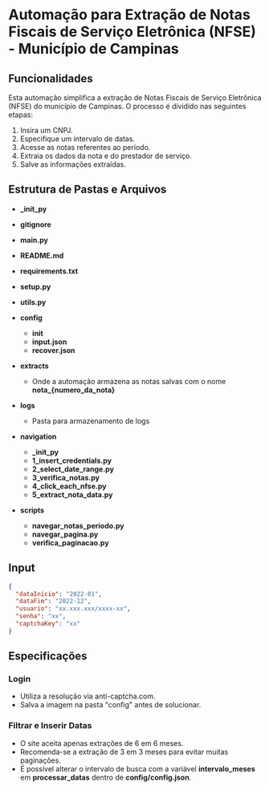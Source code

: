 # Automação para Extração de Notas Fiscais de Serviço Eletrônica (NFSE) - Município de Campinas

## Funcionalidades

Esta automação simplifica a extração de Notas Fiscais de Serviço Eletrônica (NFSE) do município de Campinas. O processo é dividido nas seguintes etapas:

1. Insira um CNPJ.
2. Especifique um intervalo de datas.
3. Acesse as notas referentes ao período.
4. Extraia os dados da nota e do prestador de serviço.
5. Salve as informações extraídas.

## Estrutura de Pastas e Arquivos

- **\_init_py**
- **gitignore**
- **main.py**
- **README.md**
- **requirements.txt**
- **setup.py**
- **utils.py**

- **config**

  - **init**
  - **input.json**
  - **recover.json**

- **extracts**

  - Onde a automação armazena as notas salvas com o nome **nota\_{numero_da_nota}**

- **logs**

  - Pasta para armazenamento de logs

- **navigation**

  - **\_init_py**
  - **1_insert_credentials.py**
  - **2_select_date_range.py**
  - **3_verifica_notas.py**
  - **4_click_each_nfse.py**
  - **5_extract_nota_data.py**

- **scripts**
  - **navegar_notas_periodo.py**
  - **navegar_pagina.py**
  - **verifica_paginacao.py**

## Input

```json
{
  "dataInicio": "2022-01",
  "dataFim": "2022-12",
  "usuario": "xx.xxx.xxx/xxxx-xx",
  "senha": "xx",
  "captchaKey": "xx"
}
```

## Especificações

### Login

- Utiliza a resolução via anti-captcha.com.
- Salva a imagem na pasta "config" antes de solucionar.

### Filtrar e Inserir Datas

- O site aceita apenas extrações de 6 em 6 meses.
- Recomenda-se a extração de 3 em 3 meses para evitar muitas paginações.
- É possível alterar o intervalo de busca com a variável **intervalo_meses** em **processar_datas** dentro de **config/config.json**.

